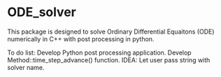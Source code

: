 # ODE_solver
This package is designed to solve Ordinary Differential Equaitons (ODE) numerically in C++ with post processing in python. 

To do list:
Develop Python post processing application.
Develop Method::time_step_advance() function. IDEA: Let user pass string with solver name.
